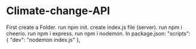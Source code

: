# Climate-change-API

First create a Folder.
run npm init.
create index.js file (server).
run npm i cheerio.
run npm i express.
run npm i nodemon.
In package.json:  "scripts": {
    "dev": "nodemon index.js"
  },
